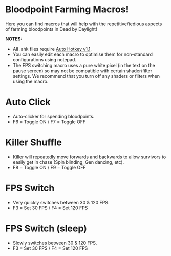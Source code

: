 # Bloodpoint Farming Macros!
Here you can find macros that will help with the repetitive/tedious aspects of farming bloodpoints in Dead by Daylight!

**NOTES:**
- All .ahk files require [Auto Hotkey v1.1](https://www.autohotkey.com/download/ahk-install.exe).
- You can easily edit each macro to optimise them for non-standard configurations using notepad.
- The FPS switching macro uses a pure white pixel (in the text on the pause screen) so may not be compatible with certain shader/filter settings. We recommend that you turn off any shaders or filters when using the macro.

# Auto Click
- Auto-clicker for spending bloodpoints.
- F6 = Toggle ON / F7 = Toggle OFF

# Killer Shuffle
- Killer will repeatedly move forwards and backwards to allow survivors to easily get in chase (Spin blinding, Gen dancing, etc).
- F8 = Toggle ON / F9 = Toggle OFF

# FPS Switch
- Very quickly switches between 30 & 120 FPS.
- F3 = Set 30 FPS / F4 = Set 120 FPS

# FPS Switch (sleep)
- Slowly switches between 30 & 120 FPS.
- F3 = Set 30 FPS / F4 = Set 120 FPS
